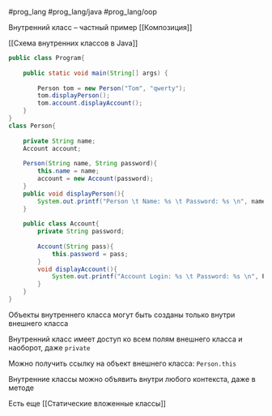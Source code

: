 #prog_lang #prog_lang/java #prog_lang/oop

Внутренний класс – частный пример [[Композиция]]

[[Схема внутренних классов в Java]]

```java
public class Program{
      
    public static void main(String[] args) {
             
        Person tom = new Person("Tom", "qwerty");
        tom.displayPerson();
        tom.account.displayAccount();
    }
}
class Person{
     
    private String name;
    Account account;
 
    Person(String name, String password){
        this.name = name;
        account = new Account(password);
    }
    public void displayPerson(){
        System.out.printf("Person \t Name: %s \t Password: %s \n", name, account.password);
    }
 
    public class Account{
        private String password;
         
        Account(String pass){
            this.password = pass;
        }
        void displayAccount(){
            System.out.printf("Account Login: %s \t Password: %s \n", Person.this.name, password);
        }
    }
}
```

Объекты внутреннего класса могут быть созданы только внутри внешнего класса

Внутренний класс имеет доступ ко всем полям внешнего класса и наоборот, даже `private`

Можно получить ссылку на объект внешнего класса: `Person.this`

Внутренние классы можно объявить внутри любого контекста, даже в методе


Есть еще [[Статические вложенные классы]]
